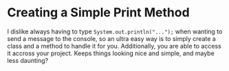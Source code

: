 # Creating a Simple Print Method

I dislike always having to type <code>System.out.println("...");</code> when wanting to send a message to the console, 
so an ultra easy way is to simply create a class and a method to handle it for you. Additionally, you are able to access it accross your project.
Keeps things looking nice and simple, and maybe less daunting?
